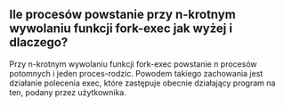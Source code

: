 ## Ile procesów powstanie przy n-krotnym wywolaniu funkcji fork-exec jak wyżej i dlaczego?

Przy n-krotnym wywolaniu funkcji fork-exec powstanie n procesów potomnych i jeden proces-rodzic. Powodem takiego zachowania jest działanie polecenia exec, 
które zastępuje obecnie działający program na ten, podany przez użytkownika.
